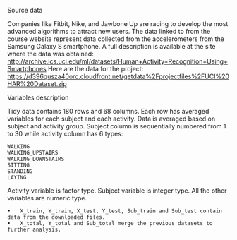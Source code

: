 Source data

Companies like Fitbit, Nike, and Jawbone Up are racing to develop the most advanced algorithms to attract new users. The data linked to from the course website represent data collected from the accelerometers from the Samsung Galaxy S smartphone. A full description is available at the site where the data was obtained:
http://archive.ics.uci.edu/ml/datasets/Human+Activity+Recognition+Using+Smartphones
Here are the data for the project:
https://d396qusza40orc.cloudfront.net/getdata%2Fprojectfiles%2FUCI%20HAR%20Dataset.zip

Variables description

Tidy data contains 180 rows and 68 columns. Each row has averaged variables for each subject and each activity. Data is averaged based on subject and activity group.
Subject column is sequentially numbered from 1 to 30 while activity column has 6 types:

	WALKING
	WALKING_UPSTAIRS
	WALKING_DOWNSTAIRS
	SITTING
	STANDING
	LAYING

Activity variable is factor type. Subject variable is integer type. All the other variables are numeric type.

	•	X_train, Y_train, X_test, Y_test, Sub_train and Sub_test contain data from the downloaded files.
	•	X_total, Y_total and Sub_total merge the previous datasets to further analysis.

